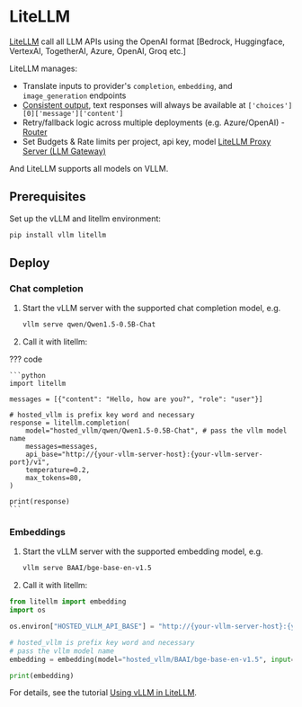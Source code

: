 # LiteLLM

[LiteLLM](https://github.com/BerriAI/litellm) call all LLM APIs using the OpenAI format [Bedrock, Huggingface, VertexAI, TogetherAI, Azure, OpenAI, Groq etc.]

LiteLLM manages:

- Translate inputs to provider's `completion`, `embedding`, and `image_generation` endpoints
- [Consistent output](https://docs.litellm.ai/docs/completion/output), text responses will always be available at `['choices'][0]['message']['content']`
- Retry/fallback logic across multiple deployments (e.g. Azure/OpenAI) - [Router](https://docs.litellm.ai/docs/routing)
- Set Budgets & Rate limits per project, api key, model [LiteLLM Proxy Server (LLM Gateway)](https://docs.litellm.ai/docs/simple_proxy)

And LiteLLM supports all models on VLLM.

## Prerequisites

Set up the vLLM and litellm environment:

```bash
pip install vllm litellm
```

## Deploy

### Chat completion

1. Start the vLLM server with the supported chat completion model, e.g.

    ```bash
    vllm serve qwen/Qwen1.5-0.5B-Chat
    ```

1. Call it with litellm:

??? code

    ```python
    import litellm 

    messages = [{"content": "Hello, how are you?", "role": "user"}]

    # hosted_vllm is prefix key word and necessary
    response = litellm.completion(
        model="hosted_vllm/qwen/Qwen1.5-0.5B-Chat", # pass the vllm model name
        messages=messages,
        api_base="http://{your-vllm-server-host}:{your-vllm-server-port}/v1",
        temperature=0.2,
        max_tokens=80,
    )

    print(response)
    ```

### Embeddings

1. Start the vLLM server with the supported embedding model, e.g.

    ```bash
    vllm serve BAAI/bge-base-en-v1.5
    ```

1. Call it with litellm:

```python
from litellm import embedding   
import os

os.environ["HOSTED_VLLM_API_BASE"] = "http://{your-vllm-server-host}:{your-vllm-server-port}/v1"

# hosted_vllm is prefix key word and necessary
# pass the vllm model name
embedding = embedding(model="hosted_vllm/BAAI/bge-base-en-v1.5", input=["Hello world"])

print(embedding)
```

For details, see the tutorial [Using vLLM in LiteLLM](https://docs.litellm.ai/docs/providers/vllm).
